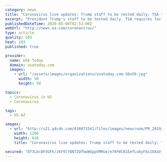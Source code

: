 ```yaml
---
category: news
title: "Coronavirus live updates: Trump staff to be tested daily; TSA to require facial protection; WH reportedly shelved CDC reopening plans;"
excerpt: "President Trump's staff to be tested daily. TSA requires facial protection. The White House reportedly shelved CDC's reopening plan. Thursday's news."
publishedDateTime: 2020-05-08T02:53:00Z
webUrl: "http://news.aa.com/coronavirus/"
type: article
quality: 103
heat: 103
published: true

provider:
  name: USA Today
  domain: usatoday.com
  images:
    - url: "/assets/images/organizations/usatoday.com-50x50.jpg"
      width: 50
      height: 50

topics:
  - Coronavirus in US
  - Coronavirus

tags:
  - US-AZ

images:
  - url: "http://s21.q4cdn.com/616071541/files/images/newsroom/PR_2019/NEWSROOM-Livery-1200x628.jpg\t"
    width: 1200
    height: 628
    title: "Coronavirus live updates: Trump staff to be tested daily; TSA to require facial protection; WH reportedly shelved CDC reopening plans;"

secured: "Df3Lbc8FVGFh/JkF9lYQNTZOfUwWUppVMRGe/e76FWlB1EefLo8yFXxIOXaVjw9W2OLPxpghOUdks98Yg7f5WyJ1EbRzA93N0W3EEf0K8lS7LlL/2NGd/xlmpwdzaRIzhof5fXXKm0slt2w2kwepHYGT/s0BwPtSBanM3tkNGiZGnC/xXA/v6i+ZnhOLZYwmSpqSMZe7ypCWgeqcEDYsRR98ofV9mVmz+FOCUjEKdriW77HzP4g5a4VDyA9RC/p3cJcVKXCvIhp9hE9qiECPAiObl8227mqgtakmcZHTBF9qTHYC2D8BHJZr8C24JtMkWxKl2wIIbScn6YnUTtAZwn7rWiLWuprud0djXcuAEfszlSwrhATPqrOLtZ8Dp1UtF8GTWNJRtrN5+m5mMI8Oqj0akK5tiNR41yD3bCNJ05tINnTDFHDDQdwn0EdvDOb05ks6zrS02fNsxydUeRy2a2mnV8mp/DVZHdMgUT8bd7w=;w8eAcass8ONJlf0D3Udtsw=="
---
```



